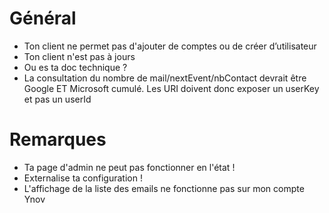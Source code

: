 # Général
- Ton client ne permet pas d'ajouter de comptes ou de créer d’utilisateur
- Ton client n'est pas à jours
- Ou es ta doc technique ?
- La consultation du nombre de mail/nextEvent/nbContact devrait être Google ET Microsoft cumulé. Les URI doivent donc exposer un userKey et pas un userId

# Remarques
- Ta page d'admin ne peut pas fonctionner en l'état !
- Externalise ta configuration ! 
- L'affichage de la liste des emails ne fonctionne pas sur mon compte Ynov